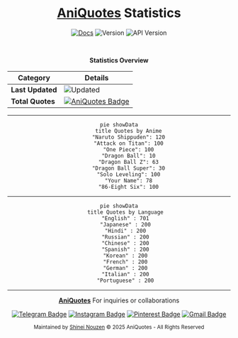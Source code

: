 <div align="center">

# [AniQuotes](https://aniquotesapi.vercel.app/) Statistics

[![Docs](https://img.shields.io/badge/API-Documentation-yellow.svg)](https://github.com/AniQuotes/Documentation)
![Version](https://img.shields.io/badge/Node-v22.15.1-important.svg)
![API Version](https://img.shields.io/badge/API-v2.5.0-important.svg)

<br>
    
**Statistics Overview**

| Category          | Details       |
|-------------------|---------------|
| **Last Updated**  | ![Updated](https://img.shields.io/github/last-commit/AniQuotes/Statistics/main?label=Last%20Updated&style=flat)  |
| **Total Quotes**  | [![AniQuotes Badge](https://img.shields.io/endpoint?url=https://aniquotesapi.vercel.app/badge)](https://aniquotesapi.vercel.app/badge) |

---

```mermaid
pie showData
      title Quotes by Anime
      "Naruto Shippuden": 120
      "Attack on Titan": 100
      "One Piece": 100
      "Dragon Ball": 10
      "Dragon Ball Z": 63
      "Dragon Ball Super": 30
      "Solo Leveling": 100
      "Your Name": 78
      "86-Eight Six": 100
```

---

```mermaid
pie showData
    title Quotes by Language
    "English" : 701
    "Japanese" : 200
    "Hindi" : 200
    "Russian" : 200
    "Chinese" : 200
    "Spanish" : 200
    "Korean" : 200
    "French" : 200
    "German" : 200
    "Italian" : 200
    "Portuguese" : 200
```
---
  
**[AniQuotes](https://github.com/AniQuotes)** For inquiries or collaborations
     
[![Telegram Badge](https://img.shields.io/badge/-Telegram-2CA5E0?style=flat&logo=Telegram&logoColor=white)](https://telegram.me/Shineii86 "Contact on Telegram")
[![Instagram Badge](https://img.shields.io/badge/-Instagram-C13584?style=flat&logo=Instagram&logoColor=white)](https://instagram.com/ikx7.a "Follow on Instagram")
[![Pinterest Badge](https://img.shields.io/badge/-Pinterest-E60023?style=flat&logo=Pinterest&logoColor=white)](https://pinterest.com/ikx7a "Follow on Pinterest")
[![Gmail Badge](https://img.shields.io/badge/-Gmail-D14836?style=flat&logo=Gmail&logoColor=white)](mailto:ikx7a@hotmail.com "Send an Email")

<sup>Maintained by [Shinei Nouzen](https://github.com/Shineii86) © 2025 AniQuotes - All Rights Reserved</sup>

</div>
